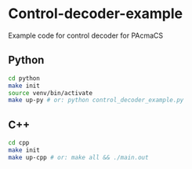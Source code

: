 # Control-decoder-example

Example code for control decoder for PAcmaCS

## Python

```bash
cd python
make init
source venv/bin/activate
make up-py # or: python control_decoder_example.py
```

## C++

```bash
cd cpp
make init
make up-cpp # or: make all && ./main.out
```
